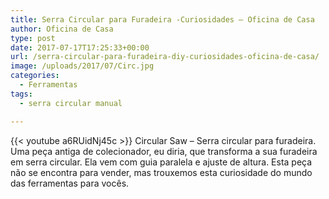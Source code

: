 ```yaml
---
title: Serra Circular para Furadeira -Curiosidades – Oficina de Casa
author: Oficina de Casa
type: post
date: 2017-07-17T17:25:33+00:00
url: /serra-circular-para-furadeira-diy-curiosidades-oficina-de-casa/
image: /uploads/2017/07/Circ.jpg
categories:
  - Ferramentas
tags:
  - serra circular manual

---
```

{{< youtube a6RUidNj45c >}}
Circular Saw &#8211; Serra circular para furadeira. Uma peça antiga de colecionador, eu diria, que transforma a sua furadeira em serra circular. Ela vem com guia paralela e ajuste de altura. Esta peça não se encontra para vender, mas trouxemos esta curiosidade do mundo das ferramentas para vocês.
